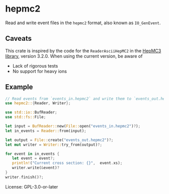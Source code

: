 # hepmc2

Read and write event files in the `hepmc2` format, also known as
`IO_GenEvent`.

## Caveats

This crate is inspired by the code for the `ReaderAsciiHepMC2` in the
[HepMC3 library](https://gitlab.cern.ch/hepmc/HepMC), version
3.2.0. When using the current version, be aware of

- Lack of rigorous tests
- No support for heavy ions

## Example

```rust
// Read events from `events_in.hepmc2` and write them to `events_out.hepmc2`
use hepmc2::{Reader, Writer};

use std::io::BufReader;
use std::fs::File;

let input = BufReader::new(File::open("events_in.hepmc2")?);
let in_events = Reader::from(input);

let output = File::create("events_out.hepmc2")?;
let mut writer = Writer::try_from(output)?;

for event in in_events {
   let event = event?;
   println!("Current cross section: {}",  event.xs);
   writer.write(&event)?
}
writer.finish()?;
```

License: GPL-3.0-or-later
